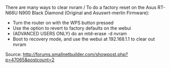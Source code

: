 There are many ways to clear nvram / To do a factory reset on the Asus RT-N66U N900 Black Diamond (Original and Asuswrt-merlin Firmware):

* Turn the router on with the WPS button pressed
* Use the option to revert to factory defaults on the webui
* (ADVANCED USERS ONLY) do an mtd-erase -d nvram
* Boot to recovery mode, and use the webui at 192.168.1.1 to clear out nvram

Source: http://forums.smallnetbuilder.com/showpost.php?p=47065&postcount=2